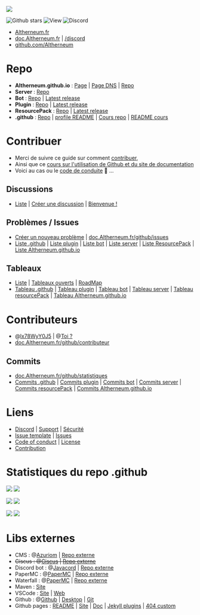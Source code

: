 <a href="https://Altherneum.fr"><img src="https://avatars.githubusercontent.com/u/166306046"></a>

![Github stars](https://img.shields.io/github/stars/Altherneum?color=red&style=for-the-badge)
![View](https://komarev.com/ghpvc/?username=Altherneum&color=red&label=%F0%9F%91%80)
![Discord](https://discordapp.com/api/guilds/1081921426333909072/widget.png)

- [Altherneum.fr](https://Altherneum.fr)
- [doc.Altherneum.fr](https://doc.Altherneum.fr) | [/discord](https://doc.Altherneum.fr/discord)
- [github.com/Altherneum](https://github.com/Altherneum)

# Repo
- **Altherneum.github.io** : [Page](https://Altherneum.github.io) | [Page DNS](https://doc.Altherneum.fr) | [Repo](https://github.com/Altherneum/Altherneum.github.io)
- **Server** : [Repo](https://github.com/Altherneum/server)
- **Bot** : [Repo](https://github.com/Altherneum/bot) | [Latest release](https://github.com/Altherneum/bot/releases/latest)
- **Plugin** : [Repo](https://github.com/Altherneum/plugin) | [Latest release](https://github.com/Altherneum/plugin/releases/latest)
- **ResourcePack** : [Repo](https://github.com/Altherneum/resourcePack) | [Latest release](https://github.com/Altherneum/resourcePack/releases/latest)
- **.github** : [Repo](https://github.com/Altherneum/.github) | [profile README](https://github.com/Altherneum/.github/blob/main/profile/README.md) | [Cours repo](https://github.com/Altherneum/.github/tree/main/note) | [README cours](https://doc.Altherneum.fr/cours/readme.html)

# Contribuer
- Merci de suivre ce guide sur comment [contribuer](https://doc.Altherneum.fr/github/contribuer.html),
- Ainsi que ce [cours sur l'utilisation de Github et du site de documentation](https://doc.Altherneum.fr/cours/readme.html)
- Voici au cas ou le [code de conduite](https://doc.Altherneum.fr/github/code_of_conduct.html) 👼 ...

## Discussions
- [Liste](https://github.com/orgs/Altherneum/discussions) | [Créer une discussion](https://github.com/orgs/Altherneum/discussions/new) | [Bienvenue !](https://github.com/orgs/Altherneum/discussions/1)

## Problèmes / Issues
- [Créer un nouveau problème](https://github.com/Altherneum/.github/issues/new/choose) | [doc.Altherneum.fr/github/issues](https://doc.Altherneum.fr/github/issues.html)
- [Liste .github](https://github.com/Altherneum/.github/issues) | [Liste plugin](https://github.com/Altherneum/plugin/issues) | [Liste bot](https://github.com/Altherneum/bot/issues) | [Liste server](https://github.com/Altherneum/server/issues) | [Liste ResourcePack](https://github.com/Altherneum/resourcePack/issues) | [Liste Altherneum.github.io](https://github.com/Altherneum/Altherneum.github.io/issues)

## Tableaux
- [Liste](https://github.com/orgs/Altherneum/projects) | [Tableaux ouverts](https://github.com/orgs/Altherneum/projects?query=is%3Aopen) | [RoadMap](https://github.com/orgs/Altherneum/projects/1)
- [Tableau .github](https://github.com/orgs/Altherneum/projects/6) | [Tableau plugin](https://github.com/orgs/Altherneum/projects/3) | [Tableau bot](https://github.com/orgs/Altherneum/projects/2) | [Tableau server](https://github.com/orgs/Altherneum/projects/6) | [Tableau resourcePack](https://github.com/orgs/Altherneum/projects/7) | [Tableau Altherneum.github.io](https://github.com/orgs/Altherneum/projects/4)

# Contributeurs
- @[lx78WyY0J5](https://github.com/lx78WyY0J5) | @[Toi ?](https://github.com/)
- [doc.Altherneum.fr/github/contributeur](https://doc.Altherneum.fr/github/contributeur.html)

## Commits
- [doc.Altherneum.fr/github/statistiques](https://doc.Altherneum.fr/github/statistiques.html)
- [Commits .github](https://github.com/Altherneum/.github/commits/main) | [Commits plugin](https://github.com/Altherneum/plugin/commits/main) | [Commits bot](https://github.com/Altherneum/bot/commits/main) | [Commits server](https://github.com/Altherneum/server/commits/main) | [Commits resourcePack](https://github.com/Altherneum/resourcePack/commits/main) | [Commits Altherneum.github.io](https://github.com/Altherneum/Altherneum.github.io/commits/main)

# Liens
- [Discord](https://doc.Altherneum.fr/discord) | [Support](https://doc.Altherneum.fr/github/support.html) | [Sécurité](https://doc.Altherneum.fr/github/security.html)
- [Issue template](https://github.com/Altherneum/.github/tree/main/.github/ISSUE_TEMPLATE) | [Issues](https://doc.Altherneum.fr/github/issues.html)
- [Code of conduct](https://doc.Altherneum.fr/github/code_of_conduct.html) | [License](https://doc.Altherneum.fr/github/license.html)
- [Contribution](https://doc.Altherneum.fr/github/contribuer.html)

# Statistiques du repo .github
<a href=""><img src="https://img.shields.io/github/commit-activity/m/Altherneum/.github?color=red&style=for-the-badge"></a>
<a href=""><img src="https://img.shields.io/github/last-commit/Altherneum/.github?color=red&style=for-the-badge"></a>

<a href=""><img src="https://img.shields.io/github/stars/Altherneum/.github?color=red&label=repo%20stars&style=for-the-badge"></a>
<a href=""><img src="https://img.shields.io/github/contributors/Altherneum/.github?style=for-the-badge"></a>

<a href=""><img src="https://img.shields.io/github/languages/code-size/Altherneum/.github?color=red"></a>
<a href=""><img src="https://img.shields.io/github/repo-size/Altherneum/.github?color=red"></a>

# Libs externes
- CMS : @[Azuriom](https://github.com/Azuriom) | [Repo externe](https://github.com/Azuriom/Azuriom)
- ~~Giscus : @[Giscus](https://github.com/Giscus) | [Repo externe](https://github.com/Giscus/Giscus)~~
- Discord bot : @[Javacord](https://github.com/Javacord) | [Repo externe](https://github.com/Javacord/Javacord)
- PaperMC : @[PaperMC](https://github.com/PaperMC) | [Repo externe](https://github.com/PaperMC/Paper)
- Waterfall : @[PaperMC](https://github.com/PaperMC) | [Repo externe](https://github.com/PaperMC/Waterfall)
- Maven : [Site](https://maven.apache.org/)
- VSCode : [Site](https://code.visualstudio.com/) | [Web](https://vscode.dev/)
- Github : @[Github](https://github.com/github) | [Desktop](https://desktop.github.com) | [Git](https://git-scm.com/)
- Github pages : [README](https://github.com/github/welcome-to-github-and-pages) | [Site](https://pages.github.com/) | [Doc](https://docs.github.com/fr/pages) | [Jekyll plugins](https://docs.github.com/en/pages/setting-up-a-github-pages-site-with-jekyll/about-github-pages-and-jekyll#plugins) | [404 custom](https://docs.github.com/en/pages/getting-started-with-github-pages/creating-a-custom-404-page-for-your-github-pages-site)
